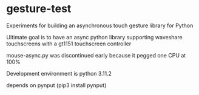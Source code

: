 # gesture-test
Experiments for building an asynchronous touch gesture library for Python

Ultimate goal is to have an async python library supporting waveshare touchscreens with a gt1151 touchscreen controller

mouse-async.py was discontinued early because it pegged one CPU at 100%

Development environment is python 3.11.2

depends on pynput (pip3 install pynput)

